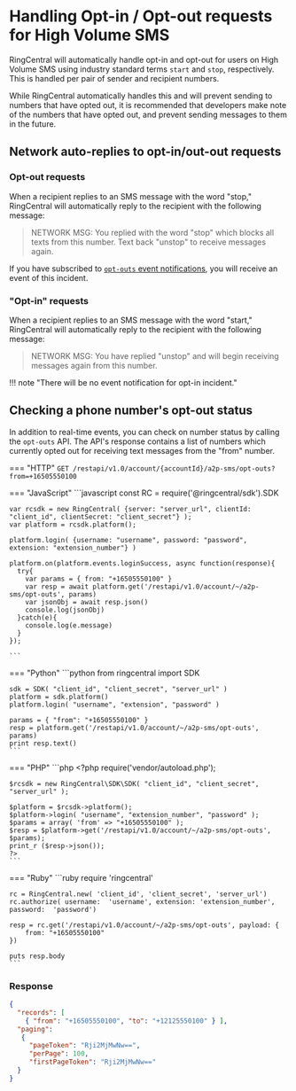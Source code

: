 # Handling Opt-in / Opt-out requests for High Volume SMS

RingCentral will automatically handle opt-in and opt-out for users on High Volume SMS using industry standard terms `start` and `stop`, respectively. This is handled per pair of sender and recipient numbers.

While RingCentral automatically handles this and will prevent sending to numbers that have opted out, it is recommended that developers make note of the numbers that have opted out, and prevent sending messages to them in the future. 

## Network auto-replies to opt-in/out-out requests

### Opt-out requests

When a recipient replies to an SMS message with the word "stop," RingCentral will automatically reply to the recipient with the following message:

> NETWORK MSG: You replied with the word "stop" which blocks all texts from this number.
> Text back "unstop" to receive messages again.

If you have subscribed to [`opt-outs` event notifications](./events/#opt-out-events), you will receive an event of this incident.

### "Opt-in" requests

When a recipient replies to an SMS message with the word "start," RingCentral will automatically reply to the recipient with the following message:

> NETWORK MSG: You have replied "unstop" and will begin receiving messages again from this number.

!!! note "There will be no event notification for opt-in incident."

## Checking a phone number's opt-out status

In addition to real-time events, you can check on number status by calling the `opt-outs` API. The API's response contains a list of numbers which currently opted out for receiving text messages from the "from" number.

=== "HTTP"
    ```
    GET /restapi/v1.0/account/{accountId}/a2p-sms/opt-outs?from=+16505550100
    ```

=== "JavaScript"
    ```javascript
    const RC = require('@ringcentral/sdk').SDK

    var rcsdk = new RingCentral( {server: "server_url", clientId: "client_id", clientSecret: "client_secret"} );
  	var platform = rcsdk.platform();

  	platform.login( {username: "username", password: "password", extension: "extension_number"} )

    platform.on(platform.events.loginSuccess, async function(response){
      try{
        var params = { from: "+16505550100" }
        var resp = await platform.get('/restapi/v1.0/account/~/a2p-sms/opt-outs', params)
        var jsonObj = await resp.json()
        console.log(jsonObj)
      }catch(e){
        console.log(e.message)
      }
    });

    ```  

=== "Python"
    ```python
    from ringcentral import SDK

    sdk = SDK( "client_id", "client_secret", "server_url" )
  	platform = sdk.platform()
  	platform.login( "username", "extension", "password" )

  	params = { "from": "+16505550100" }
  	resp = platform.get('/restapi/v1.0/account/~/a2p-sms/opt-outs', params)
    print resp.text()
    ```

=== "PHP"
    ```php
    <?php
    require('vendor/autoload.php');

  	$rcsdk = new RingCentral\SDK\SDK( "client_id", "client_secret", "server_url" );

  	$platform = $rcsdk->platform();
  	$platform->login( "username", "extension_number", "password" );
    $params = array( 'from' => "+16505550100" );
  	$resp = $platform->get('/restapi/v1.0/account/~/a2p-sms/opt-outs', $params);
    print_r ($resp->json());
    ?>
    ```

=== "Ruby"
    ```ruby
    require 'ringcentral'

    rc = RingCentral.new( 'client_id', 'client_secret', 'server_url')
  	rc.authorize( username:  'username', extension: 'extension_number', password:  'password')

  	resp = rc.get('/restapi/v1.0/account/~/a2p-sms/opt-outs', payload: {
  	    from: "+16505550100"
  	})

    puts resp.body
    ```

### Response

```json
{
  "records": [
    { "from": "+16505550100", "to": "+12125550100" } ],
  "paging":
   {
     "pageToken": "Rji2MjMwNw==",
     "perPage": 100,
     "firstPageToken": "Rji2MjMwNw=="
  }
}
```
